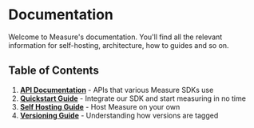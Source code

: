 # Documentation

Welcome to Measure's documentation. You'll find all the relevant information for self-hosting, architecture, how to guides and so on.

## Table of Contents

1. [**API Documentation**](./api/README.md) - APIs that various Measure SDKs use
2. [**Quickstart Guide**](./quickstart/README.md) - Integrate our SDK and start measuring in no time
3. [**Self Hosting Guide**](../self-host/README.md) - Host Measure on your own
4. [**Versioning Guide**](./versioning/README.md) - Understanding how versions are tagged
